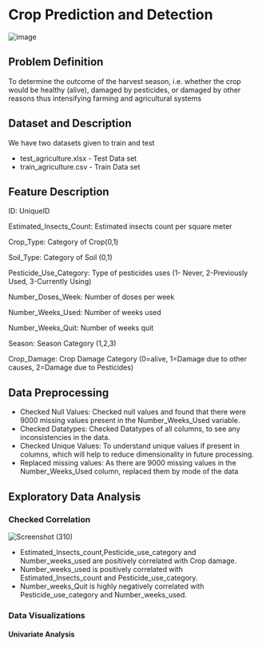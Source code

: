 # Crop Prediction and Detection

![image](https://user-images.githubusercontent.com/54531542/137821846-551bddc5-c71d-4f0e-a7b4-d7eec23ad969.png)

## Problem Definition

To determine the outcome of the harvest season, i.e. whether the crop would be healthy (alive), damaged by pesticides, or damaged by other reasons thus intensifying farming and agricultural systems

## Dataset and Description

We have two datasets given to train and test

* test_agriculture.xlsx - Test Data set
* train_agriculture.csv - Train Data set

## Feature Description

ID: UniqueID 

Estimated_Insects_Count: Estimated insects count per square meter 

Crop_Type: Category of Crop(0,1) 

Soil_Type: Category of Soil (0,1) 

Pesticide_Use_Category: Type of pesticides uses (1- Never, 2-Previously Used, 3-Currently Using) 

Number_Doses_Week: Number of doses per week 

Number_Weeks_Used: Number of weeks used 

Number_Weeks_Quit: Number of weeks quit 

Season: Season Category (1,2,3)

Crop_Damage: Crop Damage Category (0=alive, 1=Damage due to other causes, 2=Damage due to Pesticides)

## Data Preprocessing

* Checked Null Values:  Checked null values and found that there were 9000 missing values present in the Number_Weeks_Used variable.
* Checked Datatypes: Checked Datatypes of all columns, to see any inconsistencies in the data.
* Checked Unique Values: To understand unique values if present in columns, which will help to reduce dimensionality in future processing.
* Replaced missing values: As there are 9000 missing values in the Number_Weeks_Used column, replaced them by mode of the data

## Exploratory Data Analysis

### Checked Correlation

![Screenshot (310)](https://user-images.githubusercontent.com/54531542/137828235-e16ced42-8404-4e7e-90cc-afcff8983475.png)


* Estimated_Insects_count,Pesticide_use_category and Number_weeks_used are positively correlated with Crop damage.
* Number_weeks_used is positively correlated with Estimated_Insects_count and Pesticide_use_category.
* Number_weeks_Quit is highly negatively correlated with Pesticide_use_category and Number_weeks_used.

### Data Visualizations

#### Univariate Analysis



